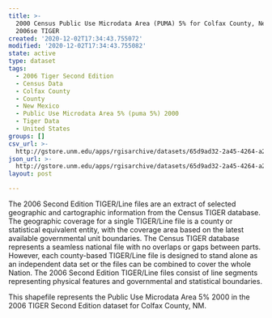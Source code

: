 ```yaml
---
title: >-
  2000 Census Public Use Microdata Area (PUMA) 5% for Colfax County, New Mexico,
  2006se TIGER
created: '2020-12-02T17:34:43.755072'
modified: '2020-12-02T17:34:43.755082'
state: active
type: dataset
tags:
  - 2006 Tiger Second Edition
  - Census Data
  - Colfax County
  - County
  - New Mexico
  - Public Use Microdata Area 5% (puma 5%) 2000
  - Tiger Data
  - United States
groups: []
csv_url: >-
  http://gstore.unm.edu/apps/rgisarchive/datasets/65d9ad32-2a45-4264-a211-fcd1d15024a4/tgr2006se_colf_puma5.derived.csv
json_url: >-
  http://gstore.unm.edu/apps/rgisarchive/datasets/65d9ad32-2a45-4264-a211-fcd1d15024a4/tgr2006se_colf_puma5.derived.json
layout: post

---
```

The 2006 Second Edition TIGER/Line files are an extract of selected geographic and cartographic information from the Census TIGER database.  The geographic coverage for a single TIGER/Line file is a county or statistical equivalent entity, with the coverage area based on the latest available governmental unit boundaries. The Census TIGER database represents a seamless national file with no overlaps or gaps between parts.  However, each county-based TIGER/Line file is designed to stand alone as an independent data set or the files can be combined to cover the whole Nation.  The 2006 Second Edition  TIGER/Line files consist of line segments representing physical features and governmental and statistical boundaries.  

This shapefile represents the Public Use Microdata Area 5% 2000 in the 2006 TIGER Second Edition dataset for Colfax County, NM.
